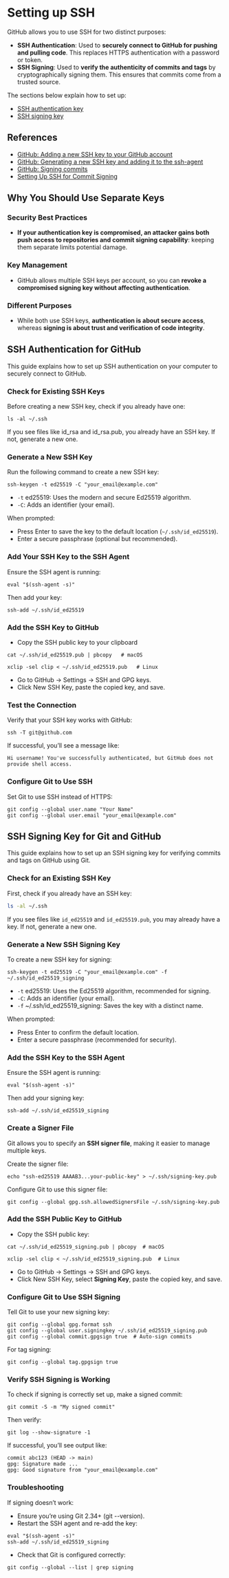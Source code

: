 # Setting up SSH

GitHub allows you to use SSH for two distinct purposes:

- **SSH Authentication**: Used to **securely connect to GitHub for pushing and pulling code**. This replaces HTTPS authentication with a password or token.
- **SSH Signing**: Used to **verify the authenticity of commits and tags** by cryptographically signing them. This ensures that commits come from a trusted source.

The sections below explain how to set up:

- [SSH authentication key](#ssh-authentication-for-github)
- [SSH signing key](#ssh-signing-key-for-git-and-github)

## References

- [GitHub: Adding a new SSH key to your GitHub account](https://docs.github.com/en/authentication/connecting-to-github-with-ssh/adding-a-new-ssh-key-to-your-github-account)
- [GitHub: Generating a new SSH key and adding it to the ssh-agent](https://docs.github.com/en/authentication/connecting-to-github-with-ssh/generating-a-new-ssh-key-and-adding-it-to-the-ssh-agent)
- [GitHub: Signing commits](https://docs.github.com/en/authentication/managing-commit-signature-verification/signing-commits)
- [Setting Up SSH for Commit Signing](https://www.git-tower.com/blog/setting-up-ssh-for-commit-signing/)

## Why You Should Use Separate Keys

### Security Best Practices

- **If your authentication key is compromised, an attacker gains both push access to repositories and commit signing capability**: keeping them separate limits potential damage.

### Key Management

- GitHub allows multiple SSH keys per account, so you can **revoke a compromised signing key without affecting authentication**.

### Different Purposes

- While both use SSH keys, **authentication is about secure access**, whereas **signing is about trust and verification of code integrity**.

## SSH Authentication for GitHub

This guide explains how to set up SSH authentication on your computer to securely connect to GitHub.

### Check for Existing SSH Keys

Before creating a new SSH key, check if you already have one:

```shell
ls -al ~/.ssh
```

If you see files like id_rsa and id_rsa.pub, you already have an SSH key. If not, generate a new one.

### Generate a New SSH Key

Run the following command to create a new SSH key:

```shell
ssh-keygen -t ed25519 -C "your_email@example.com"
```

- `-t` ed25519: Uses the modern and secure Ed25519 algorithm.
- `-C`: Adds an identifier (your email).

When prompted:

- Press Enter to save the key to the default location (`~/.ssh/id_ed25519`).
- Enter a secure passphrase (optional but recommended).

### Add Your SSH Key to the SSH Agent

Ensure the SSH agent is running:

```shell
eval "$(ssh-agent -s)"
```

Then add your key:

```shell
ssh-add ~/.ssh/id_ed25519
```

### Add the SSH Key to GitHub

- Copy the SSH public key to your clipboard

```shell
cat ~/.ssh/id_ed25519.pub | pbcopy   # macOS
```

```shell
xclip -sel clip < ~/.ssh/id_ed25519.pub   # Linux
```

- Go to GitHub → Settings → SSH and GPG keys.
- Click New SSH Key, paste the copied key, and save.

### Test the Connection

Verify that your SSH key works with GitHub:

```shell
ssh -T git@github.com
```

If successful, you’ll see a message like:

```shell
Hi username! You've successfully authenticated, but GitHub does not provide shell access.
```

### Configure Git to Use SSH

Set Git to use SSH instead of HTTPS:

```shell
git config --global user.name "Your Name"
git config --global user.email "your_email@example.com"
```

## SSH Signing Key for Git and GitHub

This guide explains how to set up an SSH signing key for verifying commits and tags on GitHub using Git.

### Check for an Existing SSH Key

First, check if you already have an SSH key:

```sh
ls -al ~/.ssh
```

If you see files like `id_ed25519` and `id_ed25519.pub`, you may already have a key. If not, generate a new one.

### Generate a New SSH Signing Key

To create a new SSH key for signing:

```shell
ssh-keygen -t ed25519 -C "your_email@example.com" -f ~/.ssh/id_ed25519_signing
```

- `-t` ed25519: Uses the Ed25519 algorithm, recommended for signing.
- `-C`: Adds an identifier (your email).
- `-f` ~/.ssh/id_ed25519_signing: Saves the key with a distinct name.

When prompted:

- Press Enter to confirm the default location.
- Enter a secure passphrase (recommended for security).

### Add the SSH Key to the SSH Agent

Ensure the SSH agent is running:

```shell
eval "$(ssh-agent -s)"
```

Then add your signing key:

```shell
ssh-add ~/.ssh/id_ed25519_signing
```

### Create a Signer File

Git allows you to specify an **SSH signer file**, making it easier to manage multiple keys.

Create the signer file:

```shell
echo "ssh-ed25519 AAAAB3...your-public-key" > ~/.ssh/signing-key.pub
```

Configure Git to use this signer file:

```shell
git config --global gpg.ssh.allowedSignersFile ~/.ssh/signing-key.pub
```

### Add the SSH Public Key to GitHub

- Copy the SSH public key:

```shell
cat ~/.ssh/id_ed25519_signing.pub | pbcopy  # macOS
```

```shell
xclip -sel clip < ~/.ssh/id_ed25519_signing.pub  # Linux
```

- Go to GitHub → Settings → SSH and GPG keys.
- Click New SSH Key, select **Signing Key**, paste the copied key, and save.

### Configure Git to Use SSH Signing

Tell Git to use your new signing key:

```shell
git config --global gpg.format ssh
git config --global user.signingkey ~/.ssh/id_ed25519_signing.pub
git config --global commit.gpgsign true  # Auto-sign commits
```

For tag signing:

```shell
git config --global tag.gpgsign true
```

### Verify SSH Signing is Working

To check if signing is correctly set up, make a signed commit:

```shell
git commit -S -m "My signed commit"
```

Then verify:

```shell
git log --show-signature -1
```

If successful, you’ll see output like:

```shell
commit abc123 (HEAD -> main)
gpg: Signature made ...
gpg: Good signature from "your_email@example.com"
```

### Troubleshooting

If signing doesn’t work:

- Ensure you’re using Git 2.34+ (git --version).
- Restart the SSH agent and re-add the key:

```shell
eval "$(ssh-agent -s)"
ssh-add ~/.ssh/id_ed25519_signing
```

- Check that Git is configured correctly:

```shell
git config --global --list | grep signing
```
